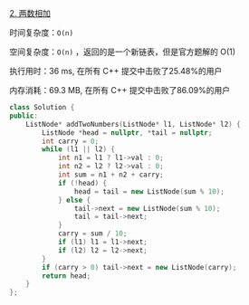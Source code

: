 [2. 两数相加](https://leetcode-cn.com/problems/add-two-numbers/)

时间复杂度：`O(n)`

空间复杂度：`O(n)` ，返回的是一个新链表，但是官方题解的 O(1)

执行用时：36 ms, 在所有 C++ 提交中击败了25.48%的用户

内存消耗：69.3 MB, 在所有 C++ 提交中击败了86.09%的用户

```c++
class Solution {
public:
    ListNode* addTwoNumbers(ListNode* l1, ListNode* l2) {
        ListNode *head = nullptr, *tail = nullptr;
        int carry = 0;
        while (l1 || l2) {
            int n1 = l1 ? l1->val : 0;
            int n2 = l2 ? l2->val : 0;
            int sum = n1 + n2 + carry;
            if (!head) {
                head = tail = new ListNode(sum % 10);
            } else {
                tail->next = new ListNode(sum % 10);
                tail = tail->next;
            }
            carry = sum / 10;
            if (l1) l1 = l1->next;
            if (l2) l2 = l2->next;
        }
        if (carry > 0) tail->next = new ListNode(carry);
        return head;
    }
};
```


